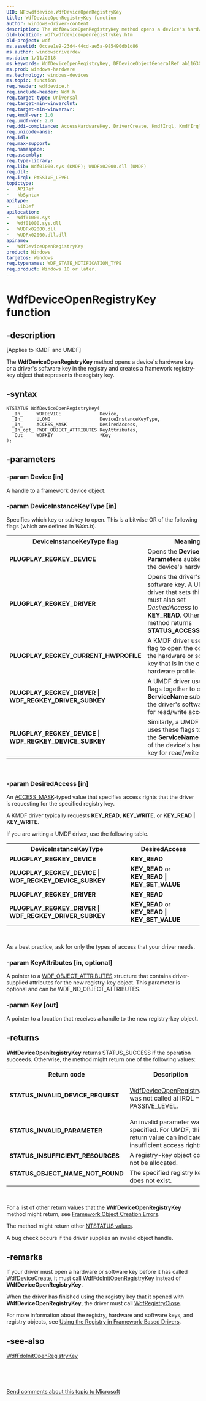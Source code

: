 ```yaml
---
UID: NF:wdfdevice.WdfDeviceOpenRegistryKey
title: WdfDeviceOpenRegistryKey function
author: windows-driver-content
description: The WdfDeviceOpenRegistryKey method opens a device's hardware key or a driver's software key in the registry and creates a framework registry-key object that represents the registry key.
old-location: wdf\wdfdeviceopenregistrykey.htm
old-project: wdf
ms.assetid: 0ccae1e9-23d4-44cd-ae5a-985490db1d86
ms.author: windowsdriverdev
ms.date: 1/11/2018
ms.keywords: WdfDeviceOpenRegistryKey, DFDeviceObjectGeneralRef_ab116304-7951-4b19-b197-3943a4a415db.xml, kmdf.wdfdeviceopenregistrykey, wdfdevice/WdfDeviceOpenRegistryKey, WdfDeviceOpenRegistryKey method, wdf.wdfdeviceopenregistrykey
ms.prod: windows-hardware
ms.technology: windows-devices
ms.topic: function
req.header: wdfdevice.h
req.include-header: Wdf.h
req.target-type: Universal
req.target-min-winverclnt: 
req.target-min-winversvr: 
req.kmdf-ver: 1.0
req.umdf-ver: 2.0
req.ddi-compliance: AccessHardwareKey, DriverCreate, KmdfIrql, KmdfIrql2
req.unicode-ansi: 
req.idl: 
req.max-support: 
req.namespace: 
req.assembly: 
req.type-library: 
req.lib: Wdf01000.sys (KMDF); WUDFx02000.dll (UMDF)
req.dll: 
req.irql: PASSIVE_LEVEL
topictype:
-	APIRef
-	kbSyntax
apitype:
-	LibDef
apilocation:
-	Wdf01000.sys
-	Wdf01000.sys.dll
-	WUDFx02000.dll
-	WUDFx02000.dll.dll
apiname:
-	WdfDeviceOpenRegistryKey
product: Windows
targetos: Windows
req.typenames: WDF_STATE_NOTIFICATION_TYPE
req.product: Windows 10 or later.
---
```


# WdfDeviceOpenRegistryKey function


## -description


<p class="CCE_Message">[Applies to KMDF and UMDF]

The <b>WdfDeviceOpenRegistryKey</b> method opens a device's hardware key or a driver's software key in the registry and creates a framework registry-key object that represents the registry key.


## -syntax


````
NTSTATUS WdfDeviceOpenRegistryKey(
  _In_     WDFDEVICE              Device,
  _In_     ULONG                  DeviceInstanceKeyType,
  _In_     ACCESS_MASK            DesiredAccess,
  _In_opt_ PWDF_OBJECT_ATTRIBUTES KeyAttributes,
  _Out_    WDFKEY                 *Key
);
````


## -parameters




### -param Device [in]

A handle to a framework device object.


### -param DeviceInstanceKeyType [in]

Specifies which key or subkey to open.  This is a bitwise OR of the following flags (which are defined in <i>Wdm.h</i>).
<table>
<tr>
<th>DeviceInstanceKeyType flag</th>
<th>Meaning</th>
<th>Framework</th>
</tr>
<tr>
<td>
<b>PLUGPLAY_REGKEY_DEVICE</b>

</td>
<td>
Opens the <b>Device Parameters</b> subkey under the device's hardware key.

</td>
<td>KMDF/UMDF</td>
</tr>
<tr>
<td>
<b>PLUGPLAY_REGKEY_DRIVER</b>

</td>
<td>
 Opens the driver's software key. A UMDF driver that sets this flag must also set <i>DesiredAccess</i> to <b>KEY_READ</b>.  Otherwise this method returns <b>STATUS_ACCESS_DENIED</b>.

</td>
<td>KMDF/UMDF</td>
</tr>
<tr>
<td>
<b>PLUGPLAY_REGKEY_CURRENT_HWPROFILE</b>

</td>
<td>
 A KMDF driver uses this  flag to  open the copy of the hardware or software key that is in the current hardware profile.

</td>
<td>KMDF</td>
</tr>
<tr>
<td>
<b>PLUGPLAY_REGKEY_DRIVER | WDF_REGKEY_DRIVER_SUBKEY</b>

</td>
<td>
 A UMDF  driver uses these flags together to  open the <b>ServiceName</b> subkey of the driver's software key for read/write access.

</td>
<td>UMDF</td>
</tr>
<tr>
<td>
<b>PLUGPLAY_REGKEY_DEVICE | WDF_REGKEY_DEVICE_SUBKEY</b>

</td>
<td>
Similarly, a UMDF driver uses these flags to open the <b>ServiceName</b> subkey of the device's hardware key for read/write access.

</td>
<td>UMDF</td>
</tr>
</table> 


### -param DesiredAccess [in]

An <a href="https://msdn.microsoft.com/library/windows/hardware/ff540466">ACCESS_MASK</a>-typed value that specifies access rights that the driver is requesting for the specified registry key.

A KMDF driver typically requests <b>KEY_READ</b>, <b>KEY_WRITE</b>, or <b>KEY_READ | KEY_WRITE</b>.

If you are writing a UMDF driver, use the following table.
<table>
<tr>
<th>DeviceInstanceKeyType</th>
<th>DesiredAccess</th>
</tr>
<tr>
<td>
<b>PLUGPLAY_REGKEY_DEVICE</b>

</td>
<td>
<b>KEY_READ</b>

</td>
</tr>
<tr>
<td>
<b>PLUGPLAY_REGKEY_DEVICE | WDF_REGKEY_DEVICE_SUBKEY</b>

</td>
<td>
<b>KEY_READ</b> or <b>KEY_READ | KEY_SET_VALUE</b>

</td>
</tr>
<tr>
<td>
<b>PLUGPLAY_REGKEY_DRIVER</b>

</td>
<td>
<b>KEY_READ</b>

</td>
</tr>
<tr>
<td>
<b>PLUGPLAY_REGKEY_DRIVER | WDF_REGKEY_DRIVER_SUBKEY</b>

</td>
<td>
<b>KEY_READ</b> or <b>KEY_READ | KEY_SET_VALUE</b>

</td>
</tr>
</table> 

As a best practice, ask for only the types of access that your driver needs.


### -param KeyAttributes [in, optional]

A pointer to a <a href="..\wdfobject\ns-wdfobject-_wdf_object_attributes.md">WDF_OBJECT_ATTRIBUTES</a> structure that contains driver-supplied attributes for the new registry-key object. This parameter is optional and can be WDF_NO_OBJECT_ATTRIBUTES.


### -param Key [out]

A pointer to a location that receives a handle to the new registry-key object.


## -returns


<b>WdfDeviceOpenRegistryKey</b> returns STATUS_SUCCESS if the operation succeeds. Otherwise, the method might return one of the following values:
<table>
<tr>
<th>Return code</th>
<th>Description</th>
</tr>
<tr>
<td width="40%">
<dl>
<dt><b>STATUS_INVALID_DEVICE_REQUEST</b></dt>
</dl>
</td>
<td width="60%">

<a href="..\wdfdevice\nf-wdfdevice-wdfdeviceopenregistrykey.md">WdfDeviceOpenRegistryKey</a> was not called at IRQL = PASSIVE_LEVEL. 

</td>
</tr>
<tr>
<td width="40%">
<dl>
<dt><b>STATUS_INVALID_PARAMETER</b></dt>
</dl>
</td>
<td width="60%">
An invalid parameter was specified. For UMDF, this return value can indicate insufficient access rights.

</td>
</tr>
<tr>
<td width="40%">
<dl>
<dt><b>STATUS_INSUFFICIENT_RESOURCES</b></dt>
</dl>
</td>
<td width="60%">
A registry-key object could not be allocated.

</td>
</tr>
<tr>
<td width="40%">
<dl>
<dt><b>STATUS_OBJECT_NAME_NOT_FOUND</b></dt>
</dl>
</td>
<td width="60%">
The specified registry key does not exist.

</td>
</tr>
</table> 

For a list of other return values that the <b>WdfDeviceOpenRegistryKey</b> method might return, see <a href="https://msdn.microsoft.com/f5345c88-1c3a-4b32-9c93-c252713f7641">Framework Object Creation Errors</a>.

The method might return other <a href="https://msdn.microsoft.com/library/windows/hardware/ff557697">NTSTATUS values</a>.

A bug check occurs if the driver supplies an invalid object handle.



## -remarks


If your driver must open a hardware or software key before it has called <a href="..\wdfdevice\nf-wdfdevice-wdfdevicecreate.md">WdfDeviceCreate</a>, it must call <a href="..\wdffdo\nf-wdffdo-wdffdoinitopenregistrykey.md">WdfFdoInitOpenRegistryKey</a> instead of <b>WdfDeviceOpenRegistryKey</b>.

When the driver has finished using the registry key that it opened with <b>WdfDeviceOpenRegistryKey</b>, the driver must call <a href="..\wdfregistry\nf-wdfregistry-wdfregistryclose.md">WdfRegistryClose</a>.

For more information about the registry, hardware and software keys, and registry objects, see <a href="https://docs.microsoft.com/en-us/windows-hardware/drivers/wdf/using-the-registry-in-umdf-1-x-drivers">Using the Registry in Framework-Based Drivers</a>.



## -see-also

<a href="..\wdffdo\nf-wdffdo-wdffdoinitopenregistrykey.md">WdfFdoInitOpenRegistryKey</a>

 

 

<a href="mailto:wsddocfb@microsoft.com?subject=Documentation%20feedback [wdf\wdf]:%20WdfDeviceOpenRegistryKey method%20 RELEASE:%20(1/11/2018)&amp;body=%0A%0APRIVACY STATEMENT%0A%0AWe use your feedback to improve the documentation. We don't use your email address for any other purpose, and we'll remove your email address from our system after the issue that you're reporting is fixed. While we're working to fix this issue, we might send you an email message to ask for more info. Later, we might also send you an email message to let you know that we've addressed your feedback.%0A%0AFor more info about Microsoft's privacy policy, see http://privacy.microsoft.com/en-us/default.aspx." title="Send comments about this topic to Microsoft">Send comments about this topic to Microsoft</a>

